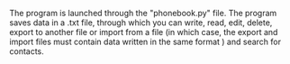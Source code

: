 The program is launched through the "phonebook.py" file.
The program saves data in a .txt file, through which you can write, read, edit, delete,
export to another file or import from a file (in which case, the export and import files must contain data written in the same format )
and search for contacts.
